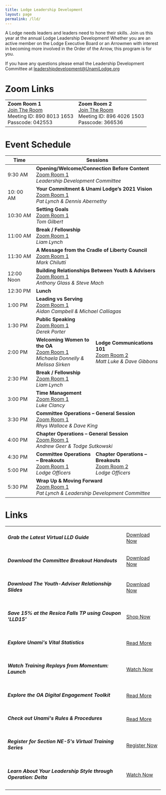 ```yaml
---
title: Lodge Leadership Development
layout: page
permalink: /lld/
---
```


A Lodge needs leaders and leaders need to hone their skills. Join us this year at the annual Lodge Leadership Development! Whether you are an active member on the Lodge Executive Board or an Arrowmen with interest in becoming more involved in the Order of the Arrow, this program is for you.

If you have any questions please email the Leadership Development Committee at [leadershipdevelopment@UnamiLodge.org](/contact?recipient=leadershipdevelopment)

<h1 class="text-center text-primary">Zoom Links</h1>
<table class="table table-bordered">
  <tr>
    <td class="text-center" name="zoom1">
      <strong>Zoom Room 1</strong><br />
      <a href="https://colbsa.zoom.us/j/89080131653?pwd=dlpwdTVDS0dNZjNYNkZDNHB5K043UT09">Join The Room</a><br />
      Meeting ID: 890 8013 1653<br />
      Passcode: 042553<br />
    </td>
    <td class="text-center" name="zoom2">
      <strong>Zoom Room 2</strong><br />
      <a href="https://colbsa.zoom.us/j/89640261503?pwd=TzFWeElsZTY5aWVwUGtPWFd6aEZiZz09">Join The Room</a><br />
      Meeting ID: 896 4026 1503<br />
      Passcode: 366536<br />
    </td>
  </tr>
</table>

<h1 class="text-center text-primary mt-5">Event Schedule</h1>

<table class="table table-bordered table-hover">
  <thead class="thead-dark">
    <tr>
      <th scope="col" width="120">
        <strong>Time</strong>
      </th>
      <th scope="col" colspan="2" width="600">
        <strong>Sessions</strong>
      </th>
    </tr>
  </thead>
  <tbody>
    <tr>
      <td width="120">9:30 AM</td>
      <td colspan="2" width="600">
        <strong>Opening/Welcome/Connection Before Content</strong><br />
        <a href="https://colbsa.zoom.us/j/89080131653?pwd=dlpwdTVDS0dNZjNYNkZDNHB5K043UT09">Zoom Room 1</a><br />
        <em>Leadership Development Committee</em>
      </td>
    </tr>
    <tr>
      <td width="120">10: 00 AM</td>
      <td colspan="2" width="600">
        <strong>Your Commitment &amp; Unami Lodge&rsquo;s 2021 Vision</strong><br />
        <a href="https://colbsa.zoom.us/j/89080131653?pwd=dlpwdTVDS0dNZjNYNkZDNHB5K043UT09">Zoom Room 1</a><br />
        <em>Pat Lynch &amp; Dennis Abernethy</em>
      </td>
    </tr>
    <tr>
      <td width="120">10:30 AM</td>
      <td colspan="2" width="600">
        <strong>Setting Goals</strong><br />
        <a href="https://colbsa.zoom.us/j/89080131653?pwd=dlpwdTVDS0dNZjNYNkZDNHB5K043UT09">Zoom Room 1</a><br />
        <em>Tom Gilbert</em>
      </td>
    </tr>
    <tr class="table-secondary">
      <td width="120">11:00 AM</td>
      <td colspan="2" width="600">
        <strong>Break / Fellowship</strong><br />
        <a href="https://colbsa.zoom.us/j/89080131653?pwd=dlpwdTVDS0dNZjNYNkZDNHB5K043UT09">Zoom Room 1</a><br />
        <em>Liam Lynch</em>
      </td>
    </tr>
    <tr>
      <td width="120">11:30 AM</td>
      <td colspan="2" width="600">
        <strong>A Message from the Cradle of Liberty Council</strong><br />
        <a href="https://colbsa.zoom.us/j/89080131653?pwd=dlpwdTVDS0dNZjNYNkZDNHB5K043UT09">Zoom Room 1</a><br />
        <em>Mark Chilutti</em>
      </td>
    </tr>
    <tr>
      <td width="120">12:00 Noon</td>
      <td colspan="2" width="600">
        <strong>Building Relationships Between Youth &amp; Advisers</strong><br />
        <a href="https://colbsa.zoom.us/j/89080131653?pwd=dlpwdTVDS0dNZjNYNkZDNHB5K043UT09">Zoom Room 1</a><br />
        <em>Anthony Glass &amp; Steve Mach</em>
      </td>
    </tr>
    <tr class="table-secondary">
      <td width="120">12:30 PM</td>
      <td colspan="2" width="600"><strong>Lunch</strong><br /></td>
    </tr>
    <tr>
      <td width="120">1:00 PM</td>
      <td colspan="2" width="600">
        <strong>Leading vs Serving</strong><br />
        <a href="https://colbsa.zoom.us/j/89080131653?pwd=dlpwdTVDS0dNZjNYNkZDNHB5K043UT09">Zoom Room 1</a><br />
        <em>Aidan Campbell &amp; Michael Calliagas</em>
      </td>
    </tr>
    <tr>
      <td width="120">1:30 PM</td>
      <td colspan="2" width="300">
        <strong>Public Speaking</strong><br />
        <a href="https://colbsa.zoom.us/j/89080131653?pwd=dlpwdTVDS0dNZjNYNkZDNHB5K043UT09">Zoom Room 1</a><br />
        <em>Derek Porter</em>
      </td>
    </tr>
    <tr>
      <td width="120">2:00 PM</td>
      <td width="300">
        <strong>Welcoming Women to the OA</strong><br />
        <a href="https://colbsa.zoom.us/j/89080131653?pwd=dlpwdTVDS0dNZjNYNkZDNHB5K043UT09">Zoom Room 1</a><br />
        <em>Michaela Donnelly &amp; Melissa Sirken</em>
      </td>
      <td width="300">
        <strong>Lodge Communications 101</strong><br />
        <a href="https://colbsa.zoom.us/j/89640261503?pwd=TzFWeElsZTY5aWVwUGtPWFd6aEZiZz09">Zoom Room 2</a><br />
        <em>Matt Luke &amp; Dave Gibbons</em>
      </td>
    </tr>
    <tr class="table-secondary">
      <td width="120">2:30 PM</td>
      <td colspan="2" width="600">
        <strong>Break / Fellowship</strong><br />
        <a href="https://colbsa.zoom.us/j/89080131653?pwd=dlpwdTVDS0dNZjNYNkZDNHB5K043UT09">Zoom Room 1</a><br />
        <em>Liam Lynch</em>
      </td>
    </tr>
    <tr>
      <td width="120">3:00 PM</td>
      <td colspan="2" width="600">
        <strong>Time Management</strong><br />
        <a href="https://colbsa.zoom.us/j/89080131653?pwd=dlpwdTVDS0dNZjNYNkZDNHB5K043UT09">Zoom Room 1</a><br />
        <em>Luke Clancy</em>
      </td>
    </tr>
    <tr>
      <td width="120">3:30 PM</td>
      <td colspan="2" width="600">
        <strong>Committee Operations &ndash; General Session</strong><br />
        <a href="https://colbsa.zoom.us/j/89080131653?pwd=dlpwdTVDS0dNZjNYNkZDNHB5K043UT09">Zoom Room 1</a><br />
        <em>Rhys Wallace &amp; Dave King</em>
      </td>
    </tr>
    <tr>
      <td width="120">4:00 PM</td>
      <td colspan="2" width="600">
        <strong>Chapter Operations &ndash; General Session</strong><br />
        <a href="https://colbsa.zoom.us/j/89080131653?pwd=dlpwdTVDS0dNZjNYNkZDNHB5K043UT09">Zoom Room 1</a><br />
        <em>Andrew Geer &amp; Todge Sutkowski</em>
      </td>
    </tr>
    <tr>
      <td width="120">4:30 PM</td>
      <td rowspan="2" width="300">
        <strong>Committee Operations &ndash; Breakouts</strong><br />
        <a href="https://colbsa.zoom.us/j/89080131653?pwd=dlpwdTVDS0dNZjNYNkZDNHB5K043UT09">Zoom Room 1</a><br />
        <em>Lodge Officers</em>
      </td>
      <td rowspan="2" width="300">
        <strong>Chapter Operations &ndash; Breakouts</strong><br />
        <a href="https://colbsa.zoom.us/j/89640261503?pwd=TzFWeElsZTY5aWVwUGtPWFd6aEZiZz09">Zoom Room 2</a><br />
        <em>Lodge Officers</em>
      </td>
    </tr>
    <tr>
      <td width="120">5:00 PM</td>
    </tr>
    <tr>
      <td width="120">5:30 PM</td>
      <td colspan="2" width="600">
        <strong>Wrap Up &amp; Moving Forward</strong><br />
        <a href="https://colbsa.zoom.us/j/89080131653?pwd=dlpwdTVDS0dNZjNYNkZDNHB5K043UT09">Zoom Room 1</a><br />
        <em>Pat Lynch &amp; Leadership Development Committee</em>
      </td>
    </tr>
  </tbody>
</table>

<h1 class="text-center text-primary mt-5">Links</h1>

<table class="table">
  <tr>
    <td class="align-middle"><h5 class="my-0">Grab the Latest Virtual LLD Guide</h5></td>
    <td class="align-middle text-md-right"><a class="btn btn-primary" href="https://drive.google.com/file/d/1QOd5Fd6iHAIwSQMvP0Qo5SCVPLrTz_NO/view?usp=sharing">Download Now</a></td>
  </tr>
  <tr>
    <td class="align-middle"><h5 class="my-0">Download the Committee Breakout Handouts</h5></td>
    <td class="align-middle text-md-right"><a class="btn btn-primary" href="https://drive.google.com/drive/folders/1pEatLbhkSvGY2pYmzHKuTySLcGFL5_Hp?usp=sharing">Download Now</a></td>
  </tr>
  <tr>
    <td class="align-middle"><h5 class="my-0">Download The Youth-Adviser Relationship Slides</h5></td>
    <td class="align-middle text-md-right"><a class="btn btn-primary" href="https://docs.google.com/presentation/d/1acmSUyAN53rlqTKgtqHWA2stNErs1hEaV4h7ICKRsPs/edit?usp=sharing">Download Now</a></td>
  </tr>
  <tr>
    <td class="align-middle"><h5 class="my-0">Save 15% at the Resica Falls TP using Coupon 'LLD15'</h5></td>
    <td class="align-middle text-md-right"><a class="btn btn-primary" href="https://resicafalls.org/tradingpost">Shop Now</a></td>
  </tr>
  <tr>
    <td class="align-middle"><h5 class="my-0">Explore Unami's Vital Statistics</h5></td>
    <td class="align-middle text-md-right"><a class="btn btn-primary" href="https://oa-bsa.org/lodge-reporting/?region=northeast&section=NE-5&lodge=525">Read More</a></td>
  </tr>
  <tr>
    <td class="align-middle"><h5 class="my-0">Watch Training Replays from Momentum: Launch</h5></td>
    <td class="align-middle text-md-right"><a class="btn btn-primary" href="https://www.youtube.com/watch?v=u0Sjb3Ay9mo&list=PLYtaFve5J1_c7l9ZWFRIBb1T3FvC_HzTG">Watch Now</a></td>
  </tr>
  <tr>
    <td class="align-middle"><h5 class="my-0">Explore the OA Digital Engagement Toolkit</h5></td>
    <td class="align-middle text-md-right"><a class="btn btn-primary" href="https://oa-bsa.org/resources/publications#online-engagement-toolkit">Read More</a></td>
  </tr>
  <tr>
    <td class="align-middle"><h5 class="my-0">Check out Unami's Rules & Procedures</h5></td>
    <td class="align-middle text-md-right"><a class="btn btn-primary" href="/rules">Read More</a></td>
  </tr>
  <tr>
    <td class="align-middle"><h5 class="my-0">Register for Section NE-5's Virtual Training Series</h5></td>
    <td class="align-middle text-md-right"><a class="btn btn-primary" href="https://docs.google.com/forms/d/e/1FAIpQLSd2B8v9Xqussc5364BhiViiqncSGRB8ILuSBaiur1L4d7iJhQ/viewform?usp=sf_link">Register Now</a></td>
  </tr>
  <tr>
    <td class="align-middle"><h5 class="my-0">Learn About Your Leadership Style through Operation: Delta</h5></td>
    <td class="align-middle text-md-right"><a class="btn btn-primary" href="https://www.youtube.com/watch?v=RCdVU5yyeuE">Watch Now</a></td>
  </tr>
</table>
